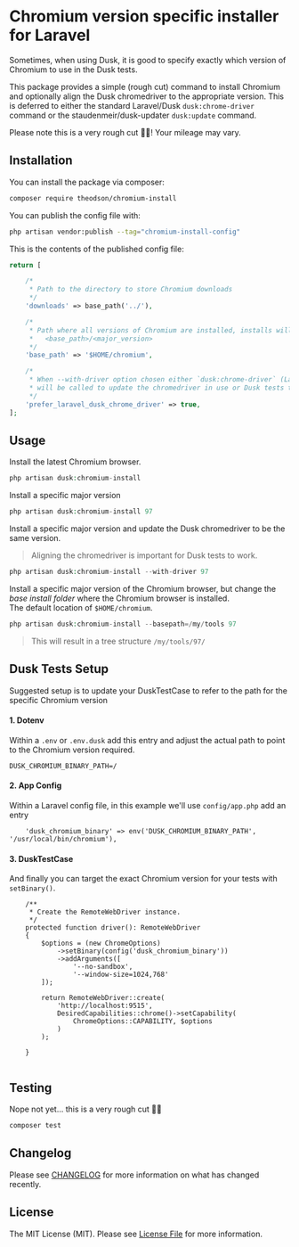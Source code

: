 # Chromium version specific installer for Laravel

Sometimes, when using Dusk, it is good to specify exactly which version of Chromium to use in the Dusk tests.

This package provides a simple (rough cut) command to install Chromium and optionally align the Dusk chromedriver to the
appropriate version. This is deferred to either the standard Laravel/Dusk `dusk:chrome-driver` command or the
staudenmeir/dusk-updater `dusk:update` command.

Please note this is a very rough cut 🤞🏻! Your mileage may vary.

## Installation

You can install the package via composer:

```bash
composer require theodson/chromium-install
```

You can publish the config file with:

```bash
php artisan vendor:publish --tag="chromium-install-config"
```

This is the contents of the published config file:

```php
return [

    /*
     * Path to the directory to store Chromium downloads
     */
    'downloads' => base_path('../'),

    /*
     * Path where all versions of Chromium are installed, installs will follow format
     *   <base_path>/<major_version>
     */
    'base_path' => '$HOME/chromium',

    /*
     * When --with-driver option chosen either `dusk:chrome-driver` (Laravel Dusk) or `dusk:update` (by Staudenmeir)
     * will be called to update the chromedriver in use or Dusk tests to align with the Chromium version installed.
     */
    'prefer_laravel_dusk_chrome_driver' => true,
];
```

## Usage

Install the latest Chromium browser.

```php
php artisan dusk:chromium-install
```

Install a specific major version

```php
php artisan dusk:chromium-install 97
```

Install a specific major version and update the Dusk chromedriver to be the same version.

> Aligning the chromedriver is important for Dusk tests to work.

```php
php artisan dusk:chromium-install --with-driver 97
```

Install a specific major version of the Chromium browser, but change the _base install folder_  where the Chromium
browser is installed.  
The default location of `$HOME/chromium`.

```php
php artisan dusk:chromium-install --basepath=/my/tools 97
```

> This will result in a tree structure  `/my/tools/97/`

## Dusk Tests Setup

Suggested setup is to update your DuskTestCase to refer to the path for the specific Chromium version

#### 1. Dotenv

Within a `.env` or `.env.dusk` add this entry and adjust the actual path to point to the Chromium version required.

``` 
DUSK_CHROMIUM_BINARY_PATH=/
```

#### 2. App Config

Within a Laravel config file, in this example we'll use `config/app.php` add an entry

``` 
    'dusk_chromium_binary' => env('DUSK_CHROMIUM_BINARY_PATH', '/usr/local/bin/chromium'),
```

#### 3. DuskTestCase
And finally you can target the exact Chromium version for your tests with `setBinary()`.

``` 
    /**
     * Create the RemoteWebDriver instance.
     */
    protected function driver(): RemoteWebDriver
    {
        $options = (new ChromeOptions)
            ->setBinary(config('dusk_chromium_binary'))
            ->addArguments([
                '--no-sandbox',
                '--window-size=1024,768'
        ]);
        
        return RemoteWebDriver::create(
            'http://localhost:9515',
            DesiredCapabilities::chrome()->setCapability(
                ChromeOptions::CAPABILITY, $options
            )
        );
                
    }            
    
```

## Testing

Nope not yet... this is a very rough cut 🤞🏻

```bash
composer test
```

## Changelog

Please see [CHANGELOG](CHANGELOG.md) for more information on what has changed recently.

## License

The MIT License (MIT). Please see [License File](LICENSE.md) for more information.
